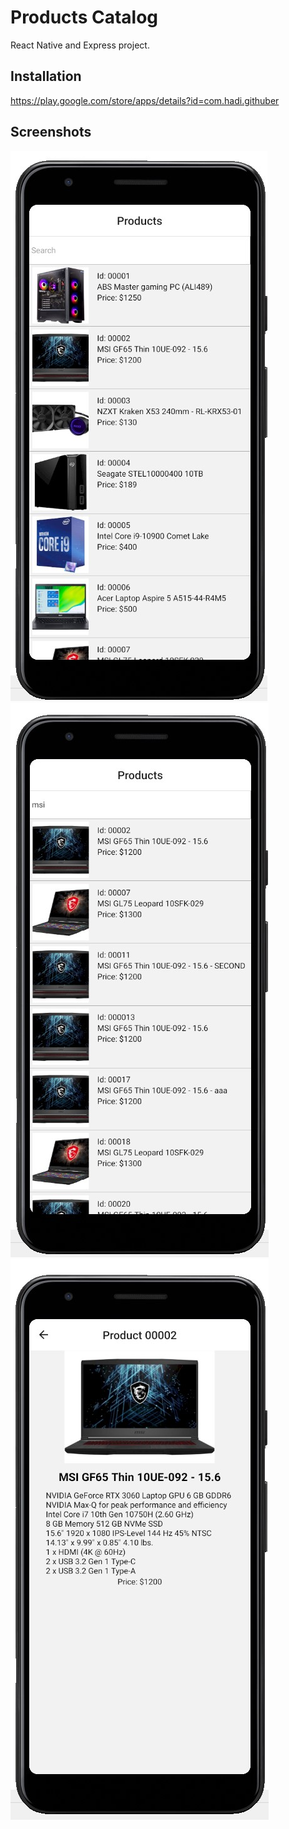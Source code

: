 # Products Catalog
React Native and Express project.

## Installation


https://play.google.com/store/apps/details?id=com.hadi.githuber


## Screenshots

![screenshot1](https://raw.githubusercontent.com/hadifrohar/Products-Catalog/main/screenshots/1.jpg)
![screenshot2](https://raw.githubusercontent.com/hadifrohar/Products-Catalog/main/screenshots/2.jpg)
![screenshot3](https://raw.githubusercontent.com/hadifrohar/Products-Catalog/main/screenshots/3.jpg)
